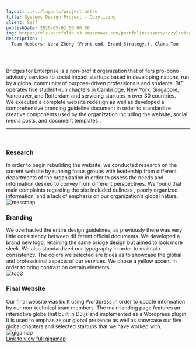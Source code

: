 ```yaml
---
layout: ../../layouts/project.astro
title: Systems Design Project - Cozyliving
client: Self
publishDate: 2020-05-02 00:00:00
img: https://vlz-portfolio.s3.amazonaws.com/portfolio+assets/cozyliving.png
description: |
  Team Members: Vera Zhong (Front-end, Brand Strategy,), Clara Too


---
```

Bridges for Enterprise is a non-prof it organization that of fers pro-bono advisory services to social impact startups based in developing nations, run by a global community of purpose-driven professionals and students. BfE operates five student-run chapters in Cambridge, New York, Singapore, Vancouver, and Rotterdam and servicing startups in over 30 countries.<br>
We executed a complete website redesign as well as developed a comprehensive branding guideline document in order to standardize creative components used by the organization including the website, social media posts, and document templates..<br><hr><br>

### Research

In order to begin rebuilding the website, we conducted research on the current website by running focus groups with leadership from different departments of the organization in order to assess the needs and information desired to convey from different perspectives. We found that main complaints regarding the site included dullness , poorly organized information, and a lack of emphasis on our organization’s global nature.
<br>
![messmap](https://vlz-portfolio.s3.amazonaws.com/portfolio+assets/cozyliving/gigamap.png)
<br>

### Branding
We overhauled the entire design guidelines, as previously there was very little consistency between dif ferent official documents. We developed a brand new logo, retaining the same bridge design but aimed to look more sleek. We also standardized our typography in order to maintain consistency. The colors we selected are blues as to showcase the global and professioinal aspects of our services. We chose a yellow accent in order to bring contrast on certain elements.
<br>
![top3](https://vlz-portfolio.s3.amazonaws.com/portfolio+assets/cozyliving/top3.png)
<br>

### Final Website

Our final website was built using Wordpress in order to update information by our non-technical team members. The main landing page features an interactive globe that built in D3.js and implemented as a Wordpress plugin. It is used to emphasize our global presence as well as showcase our five global chapters and selected startups that we have worked with.
<br>
![gigamap](https://vlz-portfolio.s3.amazonaws.com/portfolio+assets/cozyliving/gigamap.jpeg)
<br>
[Link to view full gigamap](https://drive.google.com/file/d/131CkTqkrxkb8_pXwMlNmhe__3WDG3UH0/view)
<br>